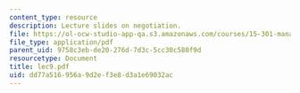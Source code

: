 ```yaml
---
content_type: resource
description: Lecture slides on negotiation.
file: https://ol-ocw-studio-app-qa.s3.amazonaws.com/courses/15-301-managerial-psychology-fall-2006/dd77a516956a9d2ef3e8d3a1e69032ac_lec9.pdf
file_type: application/pdf
parent_uid: 9758c3eb-de20-276d-7d3c-5cc30c580f9d
resourcetype: Document
title: lec9.pdf
uid: dd77a516-956a-9d2e-f3e8-d3a1e69032ac
---
```

